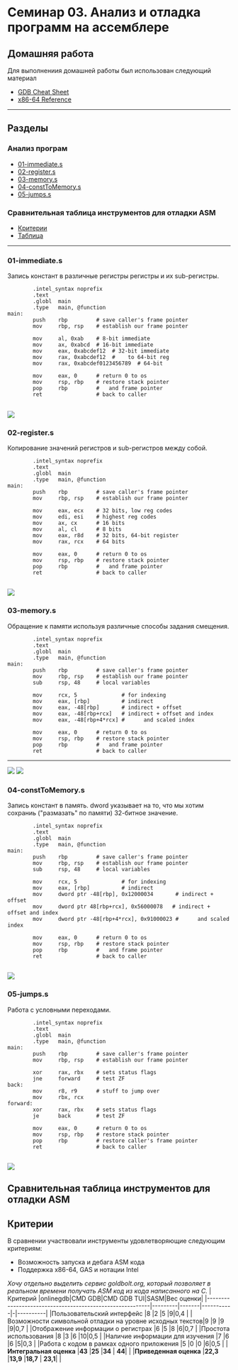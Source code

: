 # Семинар 03. Анализ и отладка программ на ассемблере

## Домашняя работа

Для выполнениия домашней работы был использован следующий материал

- [GDB Cheat Sheet](/GDB-Cheat-Sheet.pdf)
- [x86-64 Reference](/x86-64-reference.pdf)

---

## Разделы

### Анализ програм

- [01-immediate.s](#01-immediate.s)
- [02-register.s](#02-register.s)
- [03-memory.s](#03-memory.s)
- [04-constToMemory.s](#04-constToMemory.s)
- [05-jumps.s](#05-jumps.s)

### Сравнительная таблица инструментов для отладки ASM

- [Критерии](#Критерии)
- [Таблица](#Таблица)

---

### 01-immediate.s

Запись констант в различные регистры регистры и их sub-регистры.

```
        .intel_syntax noprefix
        .text
        .globl  main
        .type   main, @function
main:
        push    rbp         # save caller's frame pointer
        mov     rbp, rsp    # establish our frame pointer

        mov     al, 0xab    # 8-bit immediate
        mov     ax, 0xabcd  # 16-bit immediate
        mov     eax, 0xabcdef12  # 32-bit immediate
        mov     rax, 0xabcdef12  #    to 64-bit reg
        mov     rax, 0xabcdef0123456789  # 64-bit

        mov     eax, 0      # return 0 to os
        mov     rsp, rbp    # restore stack pointer
        pop     rbp         #   and frame pointer
        ret                 # back to caller
```

## ![](/3-seminar/screenshots/1.jpg)

### 02-register.s

Копирование значений регистров и sub-регистров между собой.

```
        .intel_syntax noprefix
        .text
        .globl  main
        .type   main, @function
main:
        push    rbp         # save caller's frame pointer
        mov     rbp, rsp    # establish our frame pointer

        mov     eax, ecx    # 32 bits, low reg codes
        mov     edi, esi    # highest reg codes
        mov     ax, cx      # 16 bits
        mov     al, cl      # 8 bits
        mov     eax, r8d    # 32 bits, 64-bit register
        mov     rax, rcx    # 64 bits

        mov     eax, 0      # return 0 to os
        mov     rsp, rbp    # restore stack pointer
        pop     rbp         #   and frame pointer
        ret                 # back to caller

```

## ![](/3-seminar/screenshots/2.jpg)

### 03-memory.s

Обращение к памяти используя различные способы задания смещения.

```
        .intel_syntax noprefix
        .text
        .globl  main
        .type   main, @function
main:
        push    rbp         # save caller's frame pointer
        mov     rbp, rsp    # establish our frame pointer
        sub     rsp, 48     # local variables

        mov     rcx, 5              # for indexing
        mov     eax, [rbp]          # indirect
        mov     eax, -48[rbp]       # indirect + offset
        mov     eax, -48[rbp+rcx]   # indirect + offset and index
        mov     eax, -48[rbp+4*rcx] #      and scaled index

        mov     eax, 0      # return 0 to os
        mov     rsp, rbp    # restore stack pointer
        pop     rbp         #   and frame pointer
        ret                 # back to caller
```

---

![](/3-seminar/screenshots/3-1.jpg)
![](/3-seminar/screenshots/3-2.jpg)

### 04-constToMemory.s

Запись констант в память. dword указывает на то, что мы хотим сохраниь ("размазать" по памяти) 32-битное значение.

```
        .intel_syntax noprefix
        .text
        .globl  main
        .type   main, @function
main:
        push    rbp         # save caller's frame pointer
        mov     rbp, rsp    # establish our frame pointer
        sub     rsp, 48     # local variables

        mov     rcx, 5              # for indexing
        mov     eax, [rbp]          # indirect
        mov     dword ptr -48[rbp], 0x12000034       # indirect + offset
        mov     dword ptr 48[rbp+rcx], 0x56000078   # indirect + offset and index
        mov     dword ptr -48[rbp+4*rcx], 0x91000023 #      and scaled index

        mov     eax, 0      # return 0 to os
        mov     rsp, rbp    # restore stack pointer
        pop     rbp         #   and frame pointer
        ret                 # back to caller
```

## ![](/3-seminar/screenshots/4.jpg)

### 05-jumps.s

Работа с условными переходами.

```
        .intel_syntax noprefix
        .text
        .globl  main
        .type   main, @function
main:
        push    rbp         # save caller's frame pointer
        mov     rbp, rsp    # establish our frame pointer

        xor     rax, rbx    # sets status flags
        jne     forward     # test ZF
back:
        mov     r8, r9      # stuff to jump over
        mov     rbx, rcx
forward:
        xor     rax, rbx    # sets status flags
        je      back        # test ZF

        mov     eax, 0      # return 0 to os
        mov     rsp, rbp    # restore stack pointer
        pop     rbp         # restore caller's frame pointer
        ret                 # back to caller

```

## ![](/3-seminar/screenshots/5.jpg)

## Сравнительная таблица инструментов для отладки ASM

## Критерии

В сравнении участвовали инструменты удовлетворяющие следующим критериям:

- Возможность запуска и дебага ASM кода
- Поддержка x86-64, GAS и нотации Intel

_Хочу отдельно выделить сервис goldbolt.org, который позволяет в реальном времени получать ASM код из кода написанного на C._
|Критерий |onlinegdb|CMD GDB|CMD GDB TUI|SASM|Вес оценки|
|----------------------------------------------------------|---------|-------|-----------|-|----------|
|Пользовательский интерфейс |8 |2 |5 |9|0,4 |
|Возможности символьной отладки на уровне исходных текстов|9 |9 |9 |9|0,7 |
|Отображение информации о регистрах |6 |5 |8 |6|0,7 |
|Простота использования |8 |3 |6 |10|0,5 |
|Наличие информации для изучения |7 |6 |6 |5|0,3 |
|Работа с кодом в рамках одного приложения |5 |0 |0 |6|0,5 |
|**Интегральная оценка** |**43** |**25** |**34** | **44**| |
|**Приведенная оценка** |**22,3** |**13,9** |**18,7** | **23,1**| |
